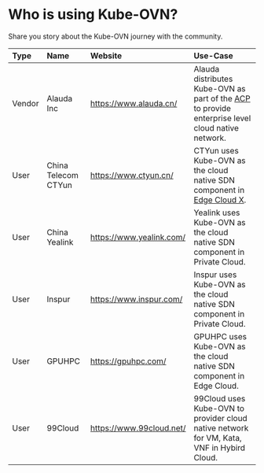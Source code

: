 # Who is using Kube-OVN?

Share you story about the Kube-OVN journey with the community.

| Type | Name | Website | Use-Case |
|:-|:-|:-|:-|
| Vendor | Alauda Inc | https://www.alauda.cn/ | Alauda distributes Kube-OVN as part of the [ACP](https://www.alauda.cn/product/acpflag.html) to provide enterprise level cloud native network. |
| User | China Telecom CTYun | https://www.ctyun.cn/ | CTYun uses Kube-OVN as the cloud native SDN component in [Edge Cloud X](https://www.ctyun.cn/products/ecx). |
| User | China Yealink | https://www.yealink.com/ | Yealink uses Kube-OVN as the cloud native SDN component in Private Cloud. |
| User | Inspur | https://www.inspur.com/ | Inspur uses Kube-OVN as the cloud native SDN component in Private Cloud. |
| User | GPUHPC | https://gpuhpc.com/ | GPUHPC uses Kube-OVN as the cloud native SDN component in Edge Cloud. |
| User | 99Cloud | https://www.99cloud.net/ | 99Cloud uses Kube-OVN to provider cloud native network for VM, Kata, VNF in Hybird Cloud. |
